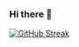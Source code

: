### Hi there 👋

[![GitHub Streak](http://github-readme-streak-stats.herokuapp.com?user=banea-radu&theme=dark&background=000000)](https://git.io/streak-stats)

<!--
**banea-radu/banea-radu** is a ✨ _special_ ✨ repository because its `README.md` (this file) appears on your GitHub profile.

Here are some ideas to get you started:

- 🔭 I’m currently working on ...
- 🌱 I’m currently learning ...
- 👯 I’m looking to collaborate on ...
- 🤔 I’m looking for help with ...
- 💬 Ask me about ...
- 📫 How to reach me: ...
- 😄 Pronouns: ...
- ⚡ Fun fact: ...
-->
